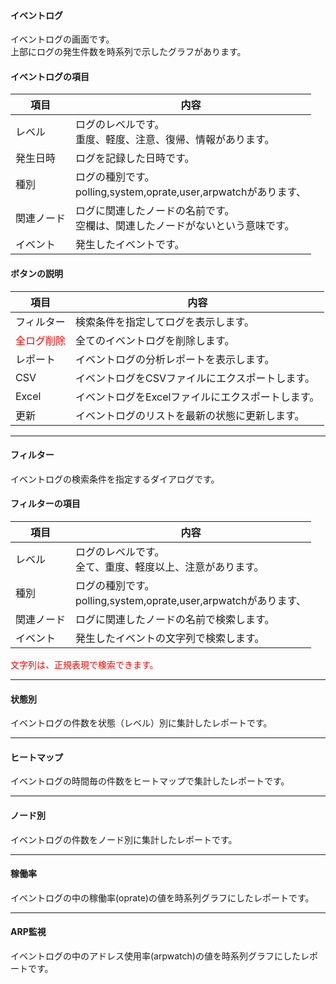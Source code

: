 #### イベントログ

<div class="text-xl mb-2 text-left">
イベントログの画面です。<br>
上部にログの発生件数を時系列で示したグラフがあります。
</div>

>>>
#### イベントログの項目

<div class="text-xl">

|項目|内容|
|----|----|
|レベル|ログのレベルです。<br>重度、軽度、注意、復帰、情報があります。|
|発生日時|ログを記録した日時です。|
|種別|ログの種別です。<br>polling,system,oprate,user,arpwatchがあります、|
|関連ノード|ログに関連したノードの名前です。<br>空欄は、関連したノードがないという意味です。|
|イベント|発生したイベントです。|

</div>

>>>
#### ボタンの説明

<div class="text-xl">

|項目|内容|
|----|----|
|フィルター|検索条件を指定してログを表示します。|
|<span style="color: red;">全ログ削除</span>|全てのイベントログを削除します。|
|レポート|イベントログの分析レポートを表示します。|
|CSV|イベントログをCSVファイルにエクスポートします。|
|Excel|イベントログをExcelファイルにエクスポートします。|
|更新|イベントログのリストを最新の状態に更新します。|

</div>


---
#### フィルター

<div class="text-xl mb-2 text-left">
イベントログの検索条件を指定するダイアログです。
</div>

>>>
#### フィルターの項目

<div class="text-xl">

|項目|内容|
|----|----|
|レベル|ログのレベルです。<br>全て、重度、軽度以上、注意があります。|
|種別|ログの種別です。<br>polling,system,oprate,user,arpwatchがあります、|
|関連ノード|ログに関連したノードの名前で検索します。|
|イベント|発生したイベントの文字列で検索します。|

<span style="color:red">文字列は、正規表現で検索できます。</span>

</div>


---
#### 状態別

<div class="text-xl mb-2 text-left">
イベントログの件数を状態（レベル）別に集計したレポートです。
</div>


---
#### ヒートマップ

<div class="text-xl mb-2 text-left">
イベントログの時間毎の件数をヒートマップで集計したレポートです。
</div>


---
#### ノード別

<div class="text-xl mb-2 text-left">
イベントログの件数をノード別に集計したレポートです。
</div>


---
#### 稼働率

<div class="text-xl mb-2 text-left">
イベントログの中の稼働率(oprate)の値を時系列グラフにしたレポートです。
</div>


---
#### ARP監視

<div class="text-xl mb-2 text-left">
イベントログの中のアドレス使用率(arpwatch)の値を時系列グラフにしたレポートです。
</div>

